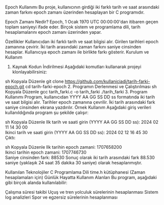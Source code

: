 Epoch Kullanımı
Bu proje, kullanıcının girdiği iki farklı tarih ve saat arasındaki zaman farkını epoch zamanı üzerinden hesaplayan bir C programıdır.

Epoch Zamanı Nedir?
Epoch, 1 Ocak 1970 UTC 00:00:00'dan itibaren geçen toplam saniyeyi ifade eder. Birçok sistem ve programlama dili, tarih hesaplamalarını epoch zamanı üzerinden yapar.

Özellikler
Kullanıcıdan iki farklı tarih ve saat bilgisi alır.
Girilen tarihleri epoch zamanına çevirir.
İki tarih arasındaki zaman farkını saniye cinsinden hesaplar.
Kullanıcıya epoch zamanı ile birlikte farkı gösterir.
Kurulum ve Kullanım
1. Kaynak Kodun İndirilmesi
Aşağıdaki komutları kullanarak projeyi klonlayabilirsiniz:

sh
Kopyala
Düzenle
git clone https://github.com/kullaniciadi/tarih-farki-epoch.git
cd tarih-farki-epoch
2. Programın Derlenmesi ve Çalıştırılması
sh
Kopyala
Düzenle
gcc tarih_farki.c -o tarih_farki
./tarih_farki
3. Program Kullanımı
Program, kullanıcıdan YYYY AA GG SS DD ss formatında iki tarih ve saat bilgisi alır.
Tarihler epoch zamanına çevrilir.
İki tarih arasındaki fark saniye cinsinden ekrana yazdırılır.
Örnek Kullanım
Aşağıdaki giriş verileri kullanıldığında program şu şekilde çalışır:

sh
Kopyala
Düzenle
Ilk tarih ve saati girin (YYYY AA GG SS DD ss): 2024 02 11 14 30 00  
Ikinci tarih ve saati girin (YYYY AA GG SS DD ss): 2024 02 12 16 45 30  
Çıktı:

sh
Kopyala
Düzenle
Ilk tarihin epoch zamani: 1707658200  
Ikinci tarihin epoch zamani: 1707746730  
Saniye cinsinden fark: 88530
Sonuç olarak iki tarih arasındaki fark 88.530 saniye (yaklaşık 24 saat 35 dakika 30 saniye) olarak hesaplanmıştır.

Kullanılan Teknolojiler
C Programlama Dili
time.h kütüphanesi (Zaman hesaplamaları için)
Günlük Hayatta Kullanım Alanları
Bu program, aşağıdaki gibi birçok alanda kullanılabilir:

Çalışma süresi takibi
Uçuş ve tren yolculuk sürelerinin hesaplanması
Sistem log analizleri
Spor ve egzersiz sürelerinin hesaplanması
